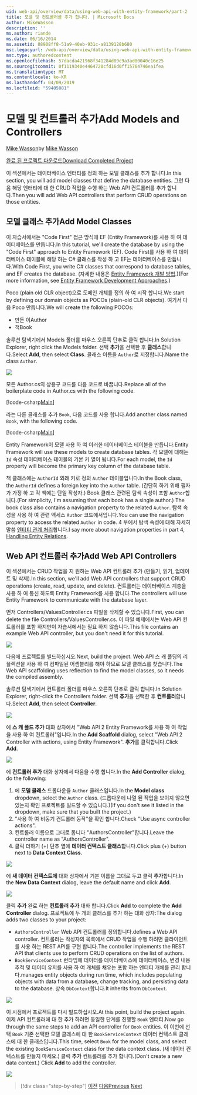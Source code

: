 ```yaml
---
uid: web-api/overview/data/using-web-api-with-entity-framework/part-2
title: 모델 및 컨트롤러를 추가 합니다. | Microsoft Docs
author: MikeWasson
description: ''
ms.author: riande
ms.date: 06/16/2014
ms.assetid: 88908ff8-51a9-40eb-931c-a8139128b680
msc.legacyurl: /web-api/overview/data/using-web-api-with-entity-framework/part-2
msc.type: authoredcontent
ms.openlocfilehash: 57dacda421968f341284d89c9a3ad80040c16e25
ms.sourcegitcommit: 0f1119340e4464720cfd16d0ff15764746ea1fea
ms.translationtype: MT
ms.contentlocale: ko-KR
ms.lasthandoff: 04/09/2019
ms.locfileid: "59405081"
---
```

# <a name="add-models-and-controllers"></a><span data-ttu-id="5a0de-102">모델 및 컨트롤러 추가</span><span class="sxs-lookup"><span data-stu-id="5a0de-102">Add Models and Controllers</span></span>

<span data-ttu-id="5a0de-103">[Mike Wasson](https://github.com/MikeWasson)</span><span class="sxs-lookup"><span data-stu-id="5a0de-103">by [Mike Wasson](https://github.com/MikeWasson)</span></span>

[<span data-ttu-id="5a0de-104">완료 된 프로젝트 다운로드</span><span class="sxs-lookup"><span data-stu-id="5a0de-104">Download Completed Project</span></span>](https://github.com/MikeWasson/BookService)

<span data-ttu-id="5a0de-105">이 섹션에서는 데이터베이스 엔터티를 정의 하는 모델 클래스를 추가 합니다.</span><span class="sxs-lookup"><span data-stu-id="5a0de-105">In this section, you will add model classes that define the database entities.</span></span> <span data-ttu-id="5a0de-106">그런 다음 해당 엔터티에 대 한 CRUD 작업을 수행 하는 Web API 컨트롤러를 추가 합니다.</span><span class="sxs-lookup"><span data-stu-id="5a0de-106">Then you will add Web API controllers that perform CRUD operations on those entities.</span></span>

## <a name="add-model-classes"></a><span data-ttu-id="5a0de-107">모델 클래스 추가</span><span class="sxs-lookup"><span data-stu-id="5a0de-107">Add Model Classes</span></span>

<span data-ttu-id="5a0de-108">이 자습서에서는 "Code First" 접근 방식에 EF (Entity Framework)를 사용 하 여 데이터베이스를 만듭니다.</span><span class="sxs-lookup"><span data-stu-id="5a0de-108">In this tutorial, we'll create the database by using the "Code First" approach to Entity Framework (EF).</span></span> <span data-ttu-id="5a0de-109">Code First를 사용 하 여 데이터베이스 테이블에 해당 하는 C# 클래스를 작성 하 고 EF는 데이터베이스를 만듭니다.</span><span class="sxs-lookup"><span data-stu-id="5a0de-109">With Code First, you write C# classes that correspond to database tables, and EF creates the database.</span></span> <span data-ttu-id="5a0de-110">(자세한 내용은 [Entity Framework 개발 방법](https://msdn.microsoft.com/library/ms178359%28v=vs.110%29.aspx#dbfmfcf).)</span><span class="sxs-lookup"><span data-stu-id="5a0de-110">(For more information, see [Entity Framework Development Approaches](https://msdn.microsoft.com/library/ms178359%28v=vs.110%29.aspx#dbfmfcf).)</span></span>

<span data-ttu-id="5a0de-111">Poco (plain old CLR object)으로 도메인 개체를 정의 하 여 시작 합니다.</span><span class="sxs-lookup"><span data-stu-id="5a0de-111">We start by defining our domain objects as POCOs (plain-old CLR objects).</span></span> <span data-ttu-id="5a0de-112">여기서 다음 Poco 만듭니다.</span><span class="sxs-lookup"><span data-stu-id="5a0de-112">We will create the following POCOs:</span></span>

- <span data-ttu-id="5a0de-113">만든 이</span><span class="sxs-lookup"><span data-stu-id="5a0de-113">Author</span></span>
- <span data-ttu-id="5a0de-114">책</span><span class="sxs-lookup"><span data-stu-id="5a0de-114">Book</span></span>

<span data-ttu-id="5a0de-115">솔루션 탐색기에서 Models 폴더를 마우스 오른쪽 단추로 클릭 합니다.</span><span class="sxs-lookup"><span data-stu-id="5a0de-115">In Solution Explorer, right click the Models folder.</span></span> <span data-ttu-id="5a0de-116">선택 **추가**을 선택한 후 **클래스**합니다.</span><span class="sxs-lookup"><span data-stu-id="5a0de-116">Select **Add**, then select **Class**.</span></span> <span data-ttu-id="5a0de-117">클래스 이름을 `Author`로 지정합니다.</span><span class="sxs-lookup"><span data-stu-id="5a0de-117">Name the class `Author`.</span></span>

![](part-2/_static/image1.png)

<span data-ttu-id="5a0de-118">모든 Author.cs의 상용구 코드를 다음 코드로 바꿉니다.</span><span class="sxs-lookup"><span data-stu-id="5a0de-118">Replace all of the boilerplate code in Author.cs with the following code.</span></span>

[!code-csharp[Main](part-2/samples/sample1.cs)]

<span data-ttu-id="5a0de-119">라는 다른 클래스를 추가 `Book`, 다음 코드를 사용 합니다.</span><span class="sxs-lookup"><span data-stu-id="5a0de-119">Add another class named `Book`, with the following code.</span></span>

[!code-csharp[Main](part-2/samples/sample2.cs)]

<span data-ttu-id="5a0de-120">Entity Framework이 모델 사용 하 여 이러한 데이터베이스 테이블을 만듭니다.</span><span class="sxs-lookup"><span data-stu-id="5a0de-120">Entity Framework will use these models to create database tables.</span></span> <span data-ttu-id="5a0de-121">각 모델에 대해는 `Id` 속성 데이터베이스 테이블의 기본 키 열이 됩니다.</span><span class="sxs-lookup"><span data-stu-id="5a0de-121">For each model, the `Id` property will become the primary key column of the database table.</span></span>

<span data-ttu-id="5a0de-122">책 클래스에는 `AuthorId` 외래 키로 정의 `Author` 테이블입니다.</span><span class="sxs-lookup"><span data-stu-id="5a0de-122">In the Book class, the `AuthorId` defines a foreign key into the `Author` table.</span></span> <span data-ttu-id="5a0de-123">(간단히 하기 위해 필자가 가정 하 고 각 책에는 단일 작성자.) Book 클래스 관련된 탐색 속성이 포함 `Author`합니다.</span><span class="sxs-lookup"><span data-stu-id="5a0de-123">(For simplicity, I'm assuming that each book has a single author.) The book class also contains a navigation property to the related `Author`.</span></span> <span data-ttu-id="5a0de-124">탐색 속성을 사용 하 여 관련 액세스 `Author` 코드에서입니다.</span><span class="sxs-lookup"><span data-stu-id="5a0de-124">You can use the navigation property to access the related `Author` in code.</span></span> <span data-ttu-id="5a0de-125">4 부에서 탐색 속성에 대해 자세히 말씀 [엔터티 관계 처리](part-4.md)합니다.</span><span class="sxs-lookup"><span data-stu-id="5a0de-125">I say more about navigation properties in part 4, [Handling Entity Relations](part-4.md).</span></span>

## <a name="add-web-api-controllers"></a><span data-ttu-id="5a0de-126">Web API 컨트롤러 추가</span><span class="sxs-lookup"><span data-stu-id="5a0de-126">Add Web API Controllers</span></span>

<span data-ttu-id="5a0de-127">이 섹션에서는 CRUD 작업을 지 원하는 Web API 컨트롤러 추가 (만들기, 읽기, 업데이트 및 삭제).</span><span class="sxs-lookup"><span data-stu-id="5a0de-127">In this section, we'll add Web API controllers that support CRUD operations (create, read, update, and delete).</span></span> <span data-ttu-id="5a0de-128">컨트롤러는 데이터베이스 계층을 사용 하 여 통신 하도록 Entity Framework를 사용 합니다.</span><span class="sxs-lookup"><span data-stu-id="5a0de-128">The controllers will use Entity Framework to communicate with the database layer.</span></span>

<span data-ttu-id="5a0de-129">먼저 Controllers/ValuesController.cs 파일을 삭제할 수 있습니다.</span><span class="sxs-lookup"><span data-stu-id="5a0de-129">First, you can delete the file Controllers/ValuesController.cs.</span></span> <span data-ttu-id="5a0de-130">이 파일 예제에서는 Web API 컨트롤러를 포함 하지만이 자습서에서는 필요 하지 않습니다.</span><span class="sxs-lookup"><span data-stu-id="5a0de-130">This file contains an example Web API controller, but you don't need it for this tutorial.</span></span>

![](part-2/_static/image2.png)

<span data-ttu-id="5a0de-131">다음에 프로젝트를 빌드하십시오.</span><span class="sxs-lookup"><span data-stu-id="5a0de-131">Next, build the project.</span></span> <span data-ttu-id="5a0de-132">Web API 스 캐 폴딩의 리플렉션을 사용 하 여 컴파일된 어셈블리를 해야 하므로 모델 클래스를 찾습니다.</span><span class="sxs-lookup"><span data-stu-id="5a0de-132">The Web API scaffolding uses reflection to find the model classes, so it needs the compiled assembly.</span></span>

<span data-ttu-id="5a0de-133">솔루션 탐색기에서 컨트롤러 폴더를 마우스 오른쪽 단추로 클릭 합니다.</span><span class="sxs-lookup"><span data-stu-id="5a0de-133">In Solution Explorer, right-click the Controllers folder.</span></span> <span data-ttu-id="5a0de-134">선택 **추가**을 선택한 후 **컨트롤러**합니다.</span><span class="sxs-lookup"><span data-stu-id="5a0de-134">Select **Add**, then select **Controller**.</span></span>

![](part-2/_static/image3.png)

<span data-ttu-id="5a0de-135">에 **스 캐 폴드 추가** 대화 상자에서 "Web API 2 Entity Framework를 사용 하 여 작업을 사용 하 여 컨트롤러"입니다.</span><span class="sxs-lookup"><span data-stu-id="5a0de-135">In the **Add Scaffold** dialog, select "Web API 2 Controller with actions, using Entity Framework".</span></span> <span data-ttu-id="5a0de-136">**추가**를 클릭합니다.</span><span class="sxs-lookup"><span data-stu-id="5a0de-136">Click **Add**.</span></span>

![](part-2/_static/image4.png)

<span data-ttu-id="5a0de-137">에 **컨트롤러 추가** 대화 상자에서 다음을 수행 합니다.</span><span class="sxs-lookup"><span data-stu-id="5a0de-137">In the **Add Controller** dialog, do the following:</span></span>

1. <span data-ttu-id="5a0de-138">에 **모델 클래스** 드롭다운을 `Author` 클래스입니다.</span><span class="sxs-lookup"><span data-stu-id="5a0de-138">In the **Model class** dropdown, select the `Author` class.</span></span> <span data-ttu-id="5a0de-139">(드롭다운에 나열 된 작업을 보이지 않으면 있는지 확인 프로젝트를 빌드할 수 있습니다.)</span><span class="sxs-lookup"><span data-stu-id="5a0de-139">(If you don't see it listed in the dropdown, make sure that you built the project.)</span></span>
2. <span data-ttu-id="5a0de-140">"사용 하 여 비동기 컨트롤러 동작"을 확인 합니다.</span><span class="sxs-lookup"><span data-stu-id="5a0de-140">Check "Use async controller actions".</span></span>
3. <span data-ttu-id="5a0de-141">컨트롤러 이름으로 그대로 둡니다 &quot;AuthorsController&quot;합니다.</span><span class="sxs-lookup"><span data-stu-id="5a0de-141">Leave the controller name as &quot;AuthorsController&quot;.</span></span>
4. <span data-ttu-id="5a0de-142">클릭 더하기 (+) 단추 옆에 **데이터 컨텍스트 클래스**합니다.</span><span class="sxs-lookup"><span data-stu-id="5a0de-142">Click plus (+) button next to **Data Context Class**.</span></span>

![](part-2/_static/image5.png)

<span data-ttu-id="5a0de-143">에 **새 데이터 컨텍스트에** 대화 상자에서 기본 이름을 그대로 두고 클릭 **추가**합니다.</span><span class="sxs-lookup"><span data-stu-id="5a0de-143">In the **New Data Context** dialog, leave the default name and click **Add**.</span></span>

![](part-2/_static/image6.png)

<span data-ttu-id="5a0de-144">클릭 **추가** 완료 하는 **컨트롤러 추가** 대화 합니다.</span><span class="sxs-lookup"><span data-stu-id="5a0de-144">Click **Add** to complete the **Add Controller** dialog.</span></span> <span data-ttu-id="5a0de-145">프로젝트에 두 개의 클래스를 추가 하는 대화 상자:</span><span class="sxs-lookup"><span data-stu-id="5a0de-145">The dialog adds two classes to your project:</span></span>

- `AuthorsController` <span data-ttu-id="5a0de-146">Web API 컨트롤러를 정의합니다.</span><span class="sxs-lookup"><span data-stu-id="5a0de-146">defines a Web API controller.</span></span> <span data-ttu-id="5a0de-147">컨트롤러는 작성자의 목록에서 CRUD 작업을 수행 하려면 클라이언트를 사용 하는 REST API를 구현 합니다.</span><span class="sxs-lookup"><span data-stu-id="5a0de-147">The controller implements the REST API that clients use to perform CRUD operations on the list of authors.</span></span>
- `BookServiceContext` <span data-ttu-id="5a0de-148">런타임에 데이터를 데이터베이스에 데이터베이스, 변경 내용 추적 및 데이터 유지를 사용 하 여 개체를 채우는 포함 하는 엔터티 개체를 관리 합니다.</span><span class="sxs-lookup"><span data-stu-id="5a0de-148">manages entity objects during run time, which includes populating objects with data from a database, change tracking, and persisting data to the database.</span></span> <span data-ttu-id="5a0de-149">상속 `DbContext`합니다.</span><span class="sxs-lookup"><span data-stu-id="5a0de-149">It inherits from `DbContext`.</span></span>

![](part-2/_static/image7.png)

<span data-ttu-id="5a0de-150">이 시점에서 프로젝트를 다시 빌드하십시오.</span><span class="sxs-lookup"><span data-stu-id="5a0de-150">At this point, build the project again.</span></span> <span data-ttu-id="5a0de-151">이제 API 컨트롤러에 대 한 추가 하려면 동일한 단계를 진행할 `Book` 엔터티.</span><span class="sxs-lookup"><span data-stu-id="5a0de-151">Now go through the same steps to add an API controller for `Book` entities.</span></span> <span data-ttu-id="5a0de-152">이 이번에 선택 `Book` 기존 선택한 모델 클래스에 대 한 `BookServiceContext` 데이터 컨텍스트 클래스에 대 한 클래스입니다.</span><span class="sxs-lookup"><span data-stu-id="5a0de-152">This time, select `Book` for the model class, and select the existing `BookServiceContext` class for the data context class.</span></span> <span data-ttu-id="5a0de-153">(새 데이터 컨텍스트를 만들지 마세요.) 클릭 **추가** 컨트롤러를 추가 합니다.</span><span class="sxs-lookup"><span data-stu-id="5a0de-153">(Don't create a new data context.) Click **Add** to add the controller.</span></span>

![](part-2/_static/image8.png)

> [!div class="step-by-step"]
> <span data-ttu-id="5a0de-154">[이전](part-1.md)
> [다음](part-3.md)</span><span class="sxs-lookup"><span data-stu-id="5a0de-154">[Previous](part-1.md)
[Next](part-3.md)</span></span>
